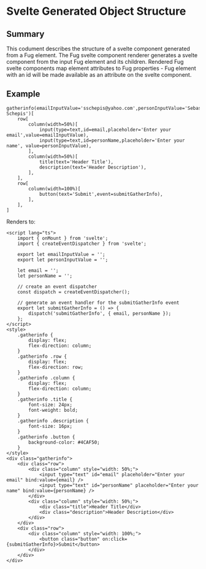 # Svelte Generated Object Structure

## Summary 

This codument describes the structure of a svelte component generated from a Fug element. The Fug svelte component renderer generates a svelte component from the input Fug element and its children. Rendered Fug svelte components map element attributes to Fug properties - Fug element with an id will be made available as an attribute on the svelte component.

## Example

```fug
gatherinfo(emailInputValue='sschepis@yahoo.com',personInputValue='Sebastian Schepis')[
    row[
        column(width=50%)[
            input(type=text,id=email,placeholder='Enter your email',value=emailInputValue),
            input(type=text,id=personName,placeholder='Enter your name', value=personInputValue),
        ],
        column(width=50%)[
            title(text='Header Title'),
            description(text='Header Description'),
        ],
    ],
    row[
        column(width=100%)[
            button(text='Submit',event=submitGatherInfo),
        ],
    ],
]
```
Renders to:

```svelte
<script lang="ts">
    import { onMount } from 'svelte';
    import { createEventDispatcher } from 'svelte';
    
    export let emailInputValue = '';
    export let personInputValue = '';

    let email = '';
    let personName = '';

    // create an event dispatcher
    const dispatch = createEventDispatcher();

    // generate an event handler for the submitGatherInfo event
    export let submitGatherInfo = () => {
        dispatch('submitGatherInfo', { email, personName });
    };
</script>
<style>
    .gatherinfo {
        display: flex;
        flex-direction: column;
    }
    .gatherinfo .row {
        display: flex;
        flex-direction: row;
    }
    .gatherinfo .column {
        display: flex;
        flex-direction: column;
    }
    .gatherinfo .title {
        font-size: 24px;
        font-weight: bold;
    }
    .gatherinfo .description {
        font-size: 16px;
    }
    .gatherinfo .button {
        background-color: #4CAF50;
    }
</style>
<div class="gatherinfo">
    <div class="row">
        <div class="column" style="width: 50%;">
            <input type="text" id="email" placeholder="Enter your email" bind:value={email} />
            <input type="text" id="personName" placeholder="Enter your name" bind:value={personName} />
        </div>
        <div class="column" style="width: 50%;">
            <div class="title">Header Title</div>
            <div class="description">Header Description</div>
        </div>
    </div>
    <div class="row">
        <div class="column" style="width: 100%;">
            <button class="button" on:click={submitGatherInfo}>Submit</button>
        </div>
    </div>
</div>
```

